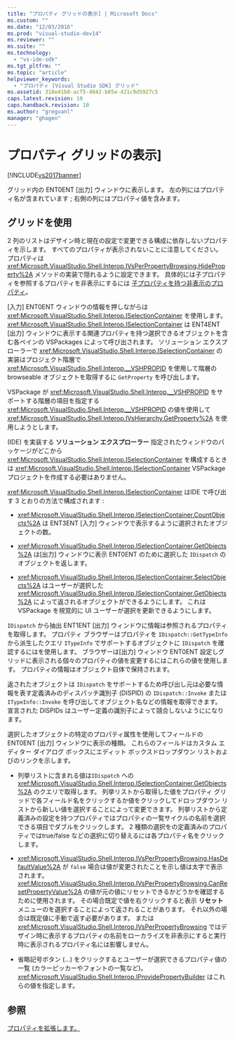 ```yaml
---
title: "プロパティ グリッドの表示] | Microsoft Docs"
ms.custom: ""
ms.date: "12/03/2016"
ms.prod: "visual-studio-dev14"
ms.reviewer: ""
ms.suite: ""
ms.technology: 
  - "vs-ide-sdk"
ms.tgt_pltfrm: ""
ms.topic: "article"
helpviewer_keywords: 
  - "プロパティ [Visual Studio SDK] グリッド"
ms.assetid: 318e41b0-acf5-4842-b85e-421c9d5927c5
caps.latest.revision: 10
caps.handback.revision: 10
ms.author: "gregvanl"
manager: "ghogen"
---
```

# プロパティ グリッドの表示]
[!INCLUDE[vs2017banner](../../code-quality/includes/vs2017banner.md)]

グリッド内の ENT0ENT \[出力\] ウィンドウに表示します。  左の列にはプロパティ名が含まれています ; 右側の列にはプロパティ値を含みます。  
  
## グリッドを使用  
 2 列のリストはデザイン時と現在の設定で変更できる構成に依存しないプロパティを示します。  すべてのプロパティが表示されないことに注意してください。  プロパティは<xref:Microsoft.VisualStudio.Shell.Interop.IVsPerPropertyBrowsing.HideProperty%2A> メソッドの実装で隠れるように設定できます。  具体的には子プロパティを参照するプロパティを非表示にするには [子プロパティを持つ非表示のプロパティ](../../misc/hiding-properties-that-have-child-properties.md)。  
  
 \[入力\] ENT0ENT ウィンドウの情報を押しながらは<xref:Microsoft.VisualStudio.Shell.Interop.ISelectionContainer> を使用します。  <xref:Microsoft.VisualStudio.Shell.Interop.ISelectionContainer> は ENT4ENT \[出力\] ウィンドウに表示する関連プロパティを持つ選択できるオブジェクトを含む各ペインの VSPackages によって呼び出されます。  ソリューション エクスプローラーで <xref:Microsoft.VisualStudio.Shell.Interop.ISelectionContainer> の実装はプロジェクト階層で <xref:Microsoft.VisualStudio.Shell.Interop.__VSHPROPID> を使用して階層の browseable オブジェクトを取得するに `GetProperty` を呼び出します。  
  
 VSPackage が <xref:Microsoft.VisualStudio.Shell.Interop.__VSHPROPID> をサポートする階層の項目を指定する <xref:Microsoft.VisualStudio.Shell.Interop.__VSHPROPID> の値を使用して <xref:Microsoft.VisualStudio.Shell.Interop.IVsHierarchy.GetProperty%2A> を使用しようとします。  
  
 \(IDE\) を実装する  **ソリューション エクスプローラー**  指定されたウィンドウのパッケージがどこから <xref:Microsoft.VisualStudio.Shell.Interop.ISelectionContainer> を構成するときは <xref:Microsoft.VisualStudio.Shell.Interop.ISelectionContainer> VSPackage プロジェクトを作成する必要はありません。  
  
 <xref:Microsoft.VisualStudio.Shell.Interop.ISelectionContainer> はIDE で呼び出す 3 とおりの方法で構成されます :  
  
-   <xref:Microsoft.VisualStudio.Shell.Interop.ISelectionContainer.CountObjects%2A> は ENT3ENT \[入力\] ウィンドウで表示するように選択されたオブジェクトの数。  
  
-   <xref:Microsoft.VisualStudio.Shell.Interop.ISelectionContainer.GetObjects%2A> は\[出力\] ウィンドウに表示 ENT0ENT のために選択した `IDispatch` のオブジェクトを返します。  
  
-   <xref:Microsoft.VisualStudio.Shell.Interop.ISelectionContainer.SelectObjects%2A> はユーザーが選択した <xref:Microsoft.VisualStudio.Shell.Interop.ISelectionContainer.GetObjects%2A> によって返されるオブジェクトができるようにします。  これはVSPackage を視覚的に UI ユーザーが選択を更新できるようにします。  
  
 `IDispatch` から抽出 ENT1ENT \[出力\] ウィンドウに情報は参照されるプロパティを取得します。  プロパティ ブラウザーはプロパティを `IDispatch::GetTypeInfo` から派生したクエリ `ITypeInfo` でサポートするオブジェクトに `IDispatch` を確認するにはを使用します。  ブラウザーは\[出力\] ウィンドウ ENT0ENT 設定しグリッドに表示される個々のプロパティの値を変更するにはこれらの値を使用します。  プロパティの情報はオブジェクト自体で保持されます。  
  
 返されたオブジェクトは `IDispatch` をサポートするため呼び出し元は必要な情報を表す定義済みのディスパッチ識別子 \(DISPID\) の `IDispatch::Invoke` または `ITypeInfo::Invoke` を呼び出してオブジェクト名などの情報を取得できます。  宣言された DISPIDs はユーザー定義の識別子によって競合しないようにになります。  
  
 選択したオブジェクトの特定のプロパティ属性を使用してフィールドの ENT0ENT \[出力\] ウィンドウに表示の種類。  これらのフィールドはカスタム エディター ダイアログ ボックスにエディット ボックスドロップダウン リストおよびのリンクを示します。  
  
-   列挙リストに含まれる値は`IDispatch` への <xref:Microsoft.VisualStudio.Shell.Interop.ISelectionContainer.GetObjects%2A> のクエリで取得します。  列挙リストから取得した値をプロパティ グリッドで各フィールド名をクリックするか値をクリックしてドロップダウン リストから新しい値を選択することによって変更できます。  列挙リストから定義済みの設定を持つプロパティではプロパティの一覧サイクルの名前を選択できる項目でダブルをクリックします。  2 種類の選択をの定義済みのプロパティではtrue\/false などの選択に切り替えるには各プロパティ名をクリックします。  
  
-   <xref:Microsoft.VisualStudio.Shell.Interop.IVsPerPropertyBrowsing.HasDefaultValue%2A> が `false` 場合は値が変更されたことを示し値は太字で表示されます。  <xref:Microsoft.VisualStudio.Shell.Interop.IVsPerPropertyBrowsing.CanResetPropertyValue%2A> の値が元の値にリセットできるかどうかを確認するために使用されます。  その場合既定で値を右クリックすると表示  **リセット**  メニューのを選択することによって返されることがあります。  それ以外の場合は既定値に手動で返す必要があります。  または <xref:Microsoft.VisualStudio.Shell.Interop.IVsPerPropertyBrowsing> ではデザイン時に表示するプロパティの名前をローカライズを非表示にすると実行時に表示されるプロパティ名には影響しません。  
  
-   省略記号ボタン \(...\) をクリックするとユーザーが選択できるプロパティ値の一覧 \(カラーピッカーやフォントの一覧など\)。  <xref:Microsoft.VisualStudio.Shell.Interop.IProvidePropertyBuilder> はこれらの値を指定します。  
  
## 参照  
 [プロパティを拡張します。](../../extensibility/internals/extending-properties.md)